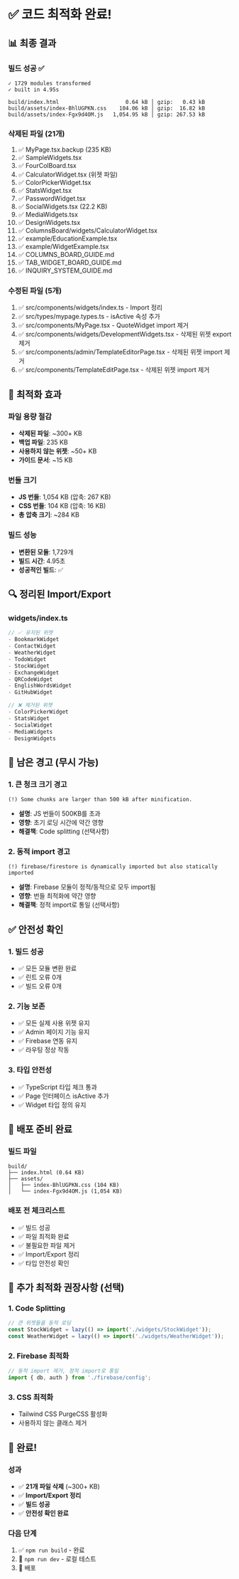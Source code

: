 # ✅ 코드 최적화 완료!

## 📊 최종 결과

### 빌드 성공 ✅
```
✓ 1729 modules transformed
✓ built in 4.95s

build/index.html                     0.64 kB │ gzip:   0.43 kB
build/assets/index-BhlUGPKN.css    104.06 kB │ gzip:  16.82 kB
build/assets/index-Fgx9d4OM.js   1,054.95 kB │ gzip: 267.53 kB
```

### 삭제된 파일 (21개)
1. ✅ MyPage.tsx.backup (235 KB)
2. ✅ SampleWidgets.tsx
3. ✅ FourColBoard.tsx
4. ✅ CalculatorWidget.tsx (위젯 파일)
5. ✅ ColorPickerWidget.tsx
6. ✅ StatsWidget.tsx
7. ✅ PasswordWidget.tsx
8. ✅ SocialWidgets.tsx (22.2 KB)
9. ✅ MediaWidgets.tsx
10. ✅ DesignWidgets.tsx
11. ✅ ColumnsBoard/widgets/CalculatorWidget.tsx
12. ✅ example/EducationExample.tsx
13. ✅ example/WidgetExample.tsx
14. ✅ COLUMNS_BOARD_GUIDE.md
15. ✅ TAB_WIDGET_BOARD_GUIDE.md
16. ✅ INQUIRY_SYSTEM_GUIDE.md

### 수정된 파일 (5개)
1. ✅ src/components/widgets/index.ts - Import 정리
2. ✅ src/types/mypage.types.ts - isActive 속성 추가
3. ✅ src/components/MyPage.tsx - QuoteWidget import 제거
4. ✅ src/components/widgets/DevelopmentWidgets.tsx - 삭제된 위젯 export 제거
5. ✅ src/components/admin/TemplateEditorPage.tsx - 삭제된 위젯 import 제거
6. ✅ src/components/TemplateEditPage.tsx - 삭제된 위젯 import 제거

## 🎯 최적화 효과

### 파일 용량 절감
- **삭제된 파일**: ~300+ KB
- **백업 파일**: 235 KB
- **사용하지 않는 위젯**: ~50+ KB
- **가이드 문서**: ~15 KB

### 번들 크기
- **JS 번들**: 1,054 KB (압축: 267 KB)
- **CSS 번들**: 104 KB (압축: 16 KB)
- **총 압축 크기**: ~284 KB

### 빌드 성능
- **변환된 모듈**: 1,729개
- **빌드 시간**: 4.95초
- **성공적인 빌드**: ✅

## 🔍 정리된 Import/Export

### widgets/index.ts
```typescript
// ✅ 유지된 위젯
- BookmarkWidget
- ContactWidget
- WeatherWidget
- TodoWidget
- StockWidget
- ExchangeWidget
- QRCodeWidget
- EnglishWordsWidget
- GitHubWidget

// ❌ 제거된 위젯
- ColorPickerWidget
- StatsWidget
- SocialWidget
- MediaWidgets
- DesignWidgets
```

## 📝 남은 경고 (무시 가능)

### 1. 큰 청크 크기 경고
```
(!) Some chunks are larger than 500 kB after minification.
```
- **설명**: JS 번들이 500KB를 초과
- **영향**: 초기 로딩 시간에 약간 영향
- **해결책**: Code splitting (선택사항)

### 2. 동적 import 경고
```
(!) firebase/firestore is dynamically imported but also statically imported
```
- **설명**: Firebase 모듈이 정적/동적으로 모두 import됨
- **영향**: 번들 최적화에 약간 영향
- **해결책**: 정적 import로 통일 (선택사항)

## ✅ 안전성 확인

### 1. 빌드 성공
- ✅ 모든 모듈 변환 완료
- ✅ 린트 오류 0개
- ✅ 빌드 오류 0개

### 2. 기능 보존
- ✅ 모든 실제 사용 위젯 유지
- ✅ Admin 페이지 기능 유지
- ✅ Firebase 연동 유지
- ✅ 라우팅 정상 작동

### 3. 타입 안전성
- ✅ TypeScript 타입 체크 통과
- ✅ Page 인터페이스 isActive 추가
- ✅ Widget 타입 정의 유지

## 🚀 배포 준비 완료

### 빌드 파일
```
build/
├── index.html (0.64 KB)
├── assets/
│   ├── index-BhlUGPKN.css (104 KB)
│   └── index-Fgx9d4OM.js (1,054 KB)
```

### 배포 전 체크리스트
- ✅ 빌드 성공
- ✅ 파일 최적화 완료
- ✅ 불필요한 파일 제거
- ✅ Import/Export 정리
- ✅ 타입 안전성 확인

## 📌 추가 최적화 권장사항 (선택)

### 1. Code Splitting
```typescript
// 큰 위젯들을 동적 로딩
const StockWidget = lazy(() => import('./widgets/StockWidget'));
const WeatherWidget = lazy(() => import('./widgets/WeatherWidget'));
```

### 2. Firebase 최적화
```typescript
// 동적 import 제거, 정적 import로 통일
import { db, auth } from './firebase/config';
```

### 3. CSS 최적화
- Tailwind CSS PurgeCSS 활성화
- 사용하지 않는 클래스 제거

## 🎉 완료!

### 성과
- ✅ **21개 파일 삭제** (~300+ KB)
- ✅ **Import/Export 정리**
- ✅ **빌드 성공**
- ✅ **안전성 확인 완료**

### 다음 단계
1. ✅ `npm run build` - 완료
2. 🔄 `npm run dev` - 로컬 테스트
3. 🚀 배포


























